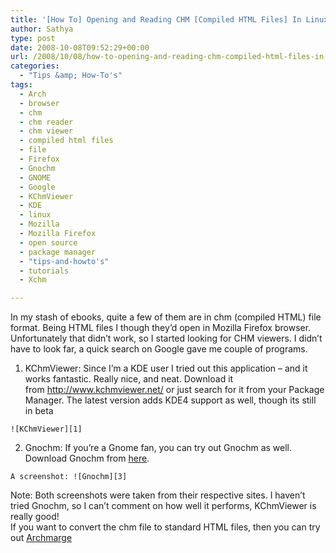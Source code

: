 ```yaml
---
title: '[How To] Opening and Reading CHM [Compiled HTML Files] In Linux'
author: Sathya
type: post
date: 2008-10-08T09:52:29+00:00
url: /2008/10/08/how-to-opening-and-reading-chm-compiled-html-files-in-linux/
categories:
  - "Tips &amp; How-To's"
tags:
  - Arch
  - browser
  - chm
  - chm reader
  - chm viewer
  - compiled html files
  - file
  - Firefox
  - Gnochm
  - GNOME
  - Google
  - KChmViewer
  - KDE
  - linux
  - Mozilla
  - Mozilla Firefox
  - open source
  - package manager
  - "tips-and-howto's"
  - tutorials
  - Xchm

---
```

In my stash of ebooks, quite a few of them are in chm (compiled HTML) file format. Being HTML files I though they&#8217;d open in Mozilla Firefox browser. Unfortunately that didn&#8217;t work, so I started looking for CHM viewers. I didn&#8217;t have to look far, a quick search on Google gave me couple of programs.

  1. KChmViewer: Since I&#8217;m a KDE user I tried out this application &#8211; and it works fantastic. Really nice, and neat. Download it from <http://www.kchmviewer.net/> or just search for it from your Package Manager. The latest version adds KDE4 support as well, though its still in beta
  
    ![KChmViewer][1]
  2. Gnochm: If you&#8217;re a Gnome fan, you can try out Gnochm as well. Download Gnochm from [here][2].
  
    A screenshot: ![Gnochm][3]

<div>
  Note: Both screenshots were taken from their respective sites. I haven&#8217;t tried Gnochm, so I can&#8217;t comment on how well it performs, KChmViewer is really good!
</div>

<div>
  If you want to convert the chm file to standard HTML files, then you can try out <a href="http://archmage.sourceforge.net/">Archmarge</a>
</div>

 [1]: http://www.kchmviewer.net/screenshots/thumb_snapshot4.png
 [2]: http://gnochm.sourceforge.net/
 [3]: http://gnochm.sourceforge.net/gnochm-large.png